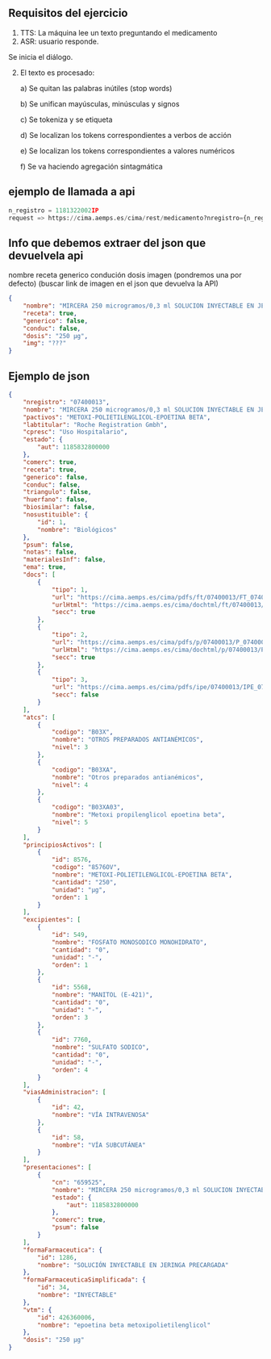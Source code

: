 ## Requisitos del ejercicio
1. TTS: La máquina lee un texto preguntando el medicamento 
2. ASR: usuario responde.

Se inicia el diálogo.

2. El texto es procesado:

    a) Se quitan las palabras inútiles (stop words)

    b) Se unifican mayúsculas, minúsculas y signos

    c) Se tokeniza y se etiqueta

    d) Se localizan los tokens correspondientes a verbos de acción

    e) Se localizan los tokens correspondientes a valores numéricos

    f) Se va haciendo agregación sintagmática

## ejemplo de llamada a api

```python
n_registro = 1181322002IP
request => https://cima.aemps.es/cima/rest/medicamento?nregistro={n_registro}
```

## Info que debemos extraer del json que devuelvela api
nombre
receta
generico
condución
dosis
imagen (pondremos una por defecto) (buscar link de imagen en el json que devuelva la API)
```json
{
    "nombre": "MIRCERA 250 microgramos/0,3 ml SOLUCION INYECTABLE EN JERINGA PRECARGADA",
    "receta": true,
    "generico": false,
    "conduc": false,
    "dosis": "250 µg",
    "img": "???"
}
```

## Ejemplo de json 
```json
{
    "nregistro": "07400013",
    "nombre": "MIRCERA 250 microgramos/0,3 ml SOLUCION INYECTABLE EN JERINGA PRECARGADA",
    "pactivos": "METOXI-POLIETILENGLICOL-EPOETINA BETA",
    "labtitular": "Roche Registration Gmbh",
    "cpresc": "Uso Hospitalario",
    "estado": {
        "aut": 1185832800000
    },
    "comerc": true,
    "receta": true,
    "generico": false,
    "conduc": false,
    "triangulo": false,
    "huerfano": false,
    "biosimilar": false,
    "nosustituible": {
        "id": 1,
        "nombre": "Biológicos"
    },
    "psum": false,
    "notas": false,
    "materialesInf": false,
    "ema": true,
    "docs": [
        {
            "tipo": 1,
            "url": "https://cima.aemps.es/cima/pdfs/ft/07400013/FT_07400013.pdf",
            "urlHtml": "https://cima.aemps.es/cima/dochtml/ft/07400013/FT_07400013.html",
            "secc": true
        },
        {
            "tipo": 2,
            "url": "https://cima.aemps.es/cima/pdfs/p/07400013/P_07400013.pdf",
            "urlHtml": "https://cima.aemps.es/cima/dochtml/p/07400013/P_07400013.html",
            "secc": true
        },
        {
            "tipo": 3,
            "url": "https://cima.aemps.es/cima/pdfs/ipe/07400013/IPE_07400013.pdf",
            "secc": false
        }
    ],
    "atcs": [
        {
            "codigo": "B03X",
            "nombre": "OTROS PREPARADOS ANTIANÉMICOS",
            "nivel": 3
        },
        {
            "codigo": "B03XA",
            "nombre": "Otros preparados antianémicos",
            "nivel": 4
        },
        {
            "codigo": "B03XA03",
            "nombre": "Metoxi propilenglicol epoetina beta",
            "nivel": 5
        }
    ],
    "principiosActivos": [
        {
            "id": 8576,
            "codigo": "8576OV",
            "nombre": "METOXI-POLIETILENGLICOL-EPOETINA BETA",
            "cantidad": "250",
            "unidad": "µg",
            "orden": 1
        }
    ],
    "excipientes": [
        {
            "id": 549,
            "nombre": "FOSFATO MONOSODICO MONOHIDRATO",
            "cantidad": "0",
            "unidad": "-",
            "orden": 1
        },
        {
            "id": 5568,
            "nombre": "MANITOL (E-421)",
            "cantidad": "0",
            "unidad": "-",
            "orden": 3
        },
        {
            "id": 7760,
            "nombre": "SULFATO SODICO",
            "cantidad": "0",
            "unidad": "-",
            "orden": 4
        }
    ],
    "viasAdministracion": [
        {
            "id": 42,
            "nombre": "VÍA INTRAVENOSA"
        },
        {
            "id": 58,
            "nombre": "VÍA SUBCUTÁNEA"
        }
    ],
    "presentaciones": [
        {
            "cn": "659525",
            "nombre": "MIRCERA 250 microgramos/0,3 ml SOLUCION INYECTABLE EN JERINGA PRECARGADA, 1 jeringa precargada 0,3 ml",
            "estado": {
                "aut": 1185832800000
            },
            "comerc": true,
            "psum": false
        }
    ],
    "formaFarmaceutica": {
        "id": 1286,
        "nombre": "SOLUCIÓN INYECTABLE EN JERINGA PRECARGADA"
    },
    "formaFarmaceuticaSimplificada": {
        "id": 34,
        "nombre": "INYECTABLE"
    },
    "vtm": {
        "id": 426360006,
        "nombre": "epoetina beta metoxipolietilenglicol"
    },
    "dosis": "250 µg"
}
```
